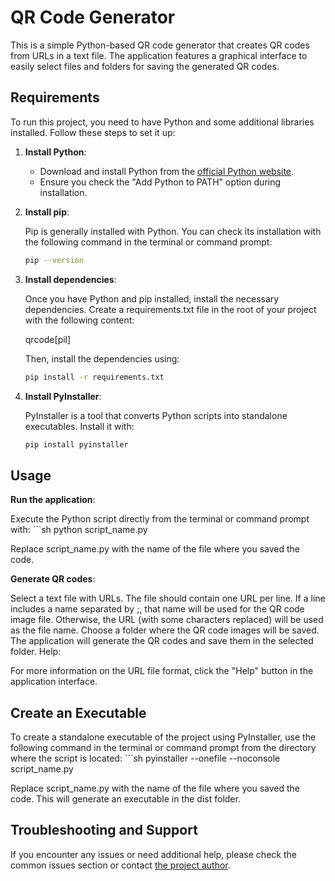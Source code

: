 # QR Code Generator

This is a simple Python-based QR code generator that creates QR codes from URLs in a text file. The application features a graphical interface to easily select files and folders for saving the generated QR codes.

## Requirements

To run this project, you need to have Python and some additional libraries installed. Follow these steps to set it up:

1. **Install Python**:

   - Download and install Python from the [official Python website](https://www.python.org/downloads/).
   - Ensure you check the "Add Python to PATH" option during installation.

2. **Install pip**:

   Pip is generally installed with Python. You can check its installation with the following command in the terminal or command prompt:
   ```sh
   pip --version

3. **Install dependencies**:

    Once you have Python and pip installed, install the necessary dependencies. Create a requirements.txt file in the root of your project with the following content:

    qrcode[pil]

    Then, install the dependencies using:

    ```sh
    pip install -r requirements.txt

4. **Install PyInstaller**:

    PyInstaller is a tool that converts Python scripts into standalone executables. Install it with:

    ```sh
    pip install pyinstaller


## Usage

**Run the application**:

Execute the Python script directly from the terminal or command prompt with:
    ```sh
    python script_name.py

Replace script_name.py with the name of the file where you saved the code.

**Generate QR codes**:

Select a text file with URLs. The file should contain one URL per line. If a line includes a name separated by ;, that name will be used for the QR code image file. Otherwise, the URL (with some characters replaced) will be used as the file name.
Choose a folder where the QR code images will be saved.
The application will generate the QR codes and save them in the selected folder.
Help:

For more information on the URL file format, click the "Help" button in the application interface.

## Create an Executable

To create a standalone executable of the project using PyInstaller, use the following command in the terminal or command prompt from the directory where the script is located:
    ```sh
    pyinstaller --onefile --noconsole script_name.py

Replace script_name.py with the name of the file where you saved the code.
This will generate an executable in the dist folder.

## Troubleshooting and Support

If you encounter any issues or need additional help, please check the common issues section or contact [the project author](https://github.com/lautajam).